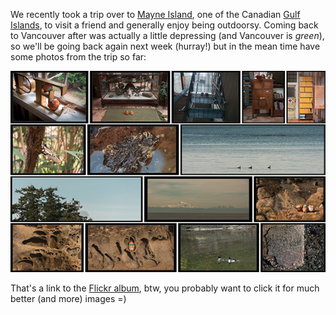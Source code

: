 We recently took a trip over to [Mayne Island](http://www.mayneisland.com), one of the Canadian [Gulf Islands](https://en.wikipedia.org/wiki/Gulf_Islands), to visit a friend and generally enjoy being outdoorsy. Coming back to Vancouver after was actually a little depressing (and Vancouver is *green*), so we'll be going back again next week (hurray!) but in the mean time have some photos from the trip so far:

<a href="https://www.flickr.com/photos/pomax/sets/72157649094636613/"><img src="/images/MayneIslandSet1.jpg" alt="Photographs of Mayne Island"></a>

That's a link to the [Flickr album](https://www.flickr.com/photos/pomax/sets/72157649094636613), btw, you probably want to click it for much better (and more) images =)